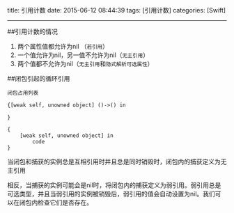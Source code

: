 title: 引用计数
date: 2015-06-12 08:44:39
tags: [引用计数]
categories: [Swift]

---

##引用计数的情况

1. 两个属性值都允许为nil （`若引用`）
2. 一个值允许为nil，另一值不允许为nil（`无主引用`）
3. 两个值都不允许为nil（`无主引用`和`隐式解析可选属性`）

##闭包引起的循环引用

`闭包占用列表`

```
{[weak self, unowned object] ()->() in

}
```

```
{
	[weak self, unowned object] in 
		code
}
```

当闭包和捕获的实例总是互相引用时并且总是同时销毁时，闭包内的捕获定义为无主引用

相反，当捕获的实例可能会是nil时，将闭包内的捕获定义为弱引用。弱引用总是可选类型，并且当弱引用的实例被销毁后，弱引用的值会自动设置为nil。我们可以在闭包内检查它们是否存在。


